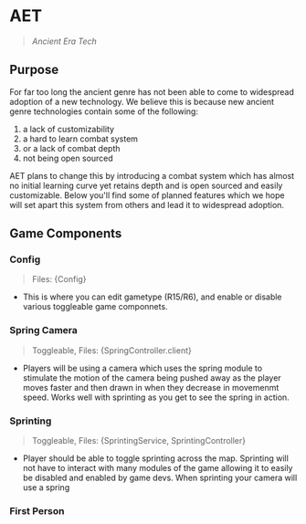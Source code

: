 # AET
> *Ancient Era Tech*

## Purpose

For far too long the ancient genre has not been able to come to widespread adoption of a new technology. We believe this is because new ancient genre technologies contain some of the following:

1. a lack of customizability
2. a hard to learn combat system 
3. or a lack of combat depth 
3. not being open sourced

AET plans to change this by introducing a combat system which has almost no initial learning curve yet retains depth and is open sourced and easily customizable. Below you'll find some of planned features which we hope will set apart this system from others and lead it to widespread adoption.

## Game Components
### Config
> Files: {Config}
- This is where you can edit gametype (R15/R6), and enable or disable various toggleable game componnets. 
### Spring Camera
> Toggleable, Files: {SpringController.client}
- Players will be using a camera which uses the spring module to stimulate the motion of the camera being pushed away as the player moves faster and then drawn in when they decrease in movemenmt speed. Works well with sprinting as you get to see the spring in action. 
### Sprinting 
> Toggleable, Files: {SprintingService, SprintingController}
- Player should be able to toggle sprinting across the map. Sprinting will not have to interact with many modules of the game allowing it to easily be disabled and enabled by game devs. When sprinting your camera will use a spring 
### First Person


